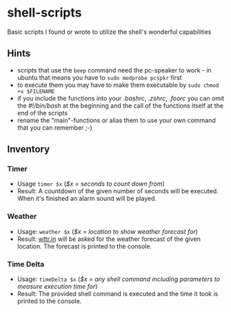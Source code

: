 # shell-scripts
Basic scripts I found or wrote to utilize the shell's wonderful capabilities

## Hints
* scripts that use the `beep` command need the pc-speaker to work - in ubuntu that means you have to `sudo modprobe pcspkr` first
* to execute them you may have to make them executable by `sudo chmod +x $FILENAME`
* if you include the functions into your *.bashrc*, *.zshrc*, *.foorc* you can omit the *#!/bin/bash* at the beginning and the call of the functions itself at the end of the scripts
* rename the "main"-functions or alias them to use your own command that you can remember ;-)

## Inventory

### Timer
* Usage `timer $x` (*$x = seconds to count down from*)
* Result: A countdown of the given number of seconds will be executed. When it's finished an alarm sound will be played.

### Weather
* Usage: `weather $x` (*$x = location to show weather forecast for*)
* Result: [wttr.in](http://wttr.in/) will be asked for the weather forecast of the given location. The forecast is printed to the console.

### Time Delta
* Usage: `timeDelta $x` (*$x = any shell command including parameters to measure execution time for*)
* Result: The provided shell command is executed and the time it took is printed to the console.
